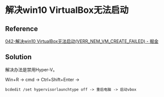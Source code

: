 


# 解决win10 VirtualBox无法启动


## Reference 

[042-解决win10 VirtualBox无法启动(VERR_NEM_VM_CREATE_FAILED) - 掘金](https://juejin.im/post/5d63869a51882559c41612c6)

##  Solution

解决办法是禁用Hyper-V。

Win+R -> cmd -> Ctrl+Shift+Enter -> 

```
bcdedit /set hypervisorlaunchtype off -> 重启电脑 -> 启动vbox
```

